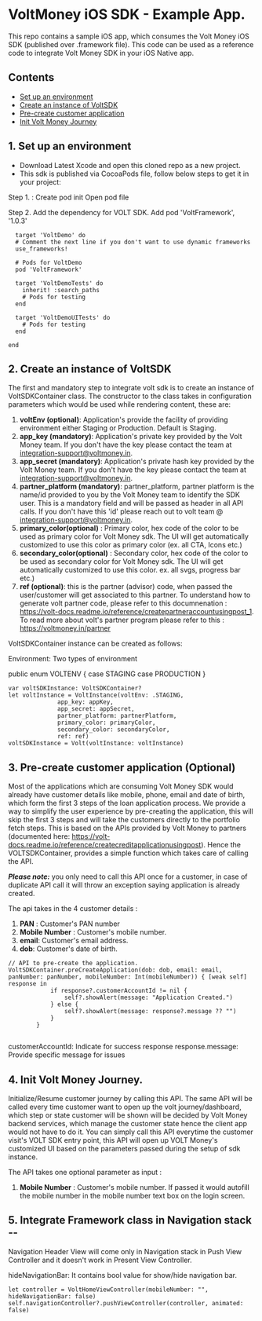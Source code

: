 # VoltMoney iOS SDK - Example App.

This repo contains a sample iOS app, which consumes the Volt Money iOS SDK (published over .framework file). This code can be used as a reference code to integrate Volt Money SDK in your iOS Native app.

## Contents
* [Set up an environment](#set-up-an-environment)
* [Create an instance of VoltSDK](#create-voltsdk-instance)
* [Pre-create customer application](#precreate-application)
* [Init Volt Money Journey](#init-volt-money-journey)

## 1. Set up an environment 

* Download Latest Xcode and open this cloned repo as a new project.
* This sdk is published via CocoaPods file, follow below steps to get it in your project: 

Step 1. : Create pod init
          Open pod file

Step 2. Add the dependency for VOLT SDK. 
 Add pod 'VoltFramework', '1.0.3'
	  
```  
  target 'VoltDemo' do
  # Comment the next line if you don't want to use dynamic frameworks
  use_frameworks!

  # Pods for VoltDemo
  pod 'VoltFramework'

  target 'VoltDemoTests' do
    inherit! :search_paths
    # Pods for testing
  end

  target 'VoltDemoUITests' do
    # Pods for testing
  end

end
```

## 2. Create an instance of VoltSDK

The first and mandatory step to integrate volt sdk is to create an instance of VoltSDKContainer class. The constructor to the class takes in configuration parameters which would be used while rendering content, these are: 

1. **voltEnv (optional)**: Application's provide the facility of providing environment either Staging or Production. Default is Staging. 
2. **app_key (mandatory)**: Application's private key provided by the Volt Money team. If you don't have the key please contact the team at integration-support@voltmoney.in. 
3. **app_secret (mandatory)**: Application's private hash key provided by the Volt Money team. If you don't have the key please contact the team at integration-support@voltmoney.in. 
4. **partner_platform (mandatory)**: partner_platform, partner platform is the name/id provided to you by the Volt Money team to identify the SDK user. This is a mandatory field and will be passed as header in all API calls. If you don't have this 'id' please reach out to volt team @ integration-support@voltmoney.in.
5. **primary_color(optional)** : Primary color, hex code of the color to be used as primary color for Volt Money sdk. The UI will get automatically customized to use this color as primary color (ex. all CTA, Icons etc.) 
6. **secondary_color(optional)** : Secondary color, hex code of the color to be used as secondary color for Volt Money sdk. The UI will get automatically customized to use this color. ex. all svgs, progress bar etc.)
7. **ref (optional)**: this is the partner (advisor) code, when passed the user/customer will get associated to this partner. To understand how to generate volt partner code, please refer to this documnenation : https://volt-docs.readme.io/reference/createpartneraccountusingpost_1. To read more about volt's partner program please refer to this : https://voltmoney.in/partner

VoltSDKContainer instance can be created as follows: 

Environment: Two types of environment

public enum VOLTENV {
    case STAGING
    case PRODUCTION
}

  ```
  var voltSDKInstance: VoltSDKContainer?
  let voltInstance = VoltInstance(voltEnv: .STAGING,
  				app_key: appKey,
  				app_secret: appSecret,
				partner_platform: partnerPlatform,
				primary_color: primaryColor,
				secondary_color: secondaryColor,
				ref: ref)
  voltSDKInstance = Volt(voltInstance: voltInstance)
  
  ```
 
## 3. Pre-create customer application (Optional) 

Most of the applications which are consuming Volt Money SDK would already have customer details like mobile, phone, email and date of birth, which form the first 3 steps of the loan application process. We provide a way to simplify the user experience by pre-creating the application, this will skip the first 3 steps and will take the customers directly to the portfolio fetch steps. This is based on the  APIs provided by  Volt Money  to partners (documented here: https://volt-docs.readme.io/reference/createcreditapplicationusingpost). Hence the VOLTSDKContainer, provides a simple function which takes care of calling the API. 

***Please note:*** you only need to call this API once for a customer, in case of duplicate API call it will throw an exception saying application is already created.

The api takes in the 4 customer details : 

1. **PAN** : Customer's PAN number 
2. **Mobile Number** : Customer's mobile number. 
3. **email**: Customer's email address. 
4. **dob**: Customer's date of birth. 


```
// API to pre-create the application. 
VoltSDKContainer.preCreateApplication(dob: dob, email: email, panNumber: panNumber, mobileNumber: Int(mobileNumber)) { [weak self] response in
            if response?.customerAccountId != nil {
                self?.showAlert(message: "Application Created.")
            } else {
                self?.showAlert(message: response?.message ?? "")
            }
        }
	
``` 
customerAccountId: Indicate for success response
response.message:  Provide specific message for issues


## 4. Init Volt Money Journey. 

Initialize/Resume customer journey by calling this API. The same API will be called every time customer want to open up the volt journey/dashboard, which step or state customer will be shown will be decided by Volt Money backend services, which manage the customer state hence the client app would not have to do it. You can simply call this API everytime the customer visit's VOLT SDK entry point, this API will open up VOLT Money's customized UI based on the parameters passed during the setup of sdk instance.

The API takes one optional parameter as input : 

1. **Mobile Number** : Customer's mobile number. If passed it would autofill the mobile number in the mobile number text box on the login screen. 

## 5. Integrate Framework class in Navigation stack --
Navigation Header View will come only in Navigation stack in Push View Controller and it doesn't work in Present View Controller.

hideNavigationBar: It contains bool value for show/hide navigation bar.
```
let controller = VoltHomeViewController(mobileNumber: "", hideNavigationBar: false)
self.navigationController?.pushViewController(controller, animated: false)
 
```
 

